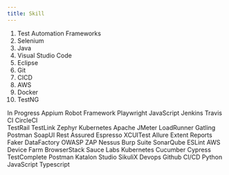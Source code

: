 ```yaml
---
title: Skill
---
```


1. Test Automation Frameworks
2. Selenium
3. Java
4. Visual Studio Code 
5. Eclipse
6. Git
7. CICD
8. AWS
9. Docker
10. TestNG 

In Progress
Appium
Robot Framework 
Playwright 
JavaScript
Jenkins 
Travis CI 
CircleCI  
TestRail
TestLink 
Zephyr 
Kubernetes
Apache JMeter 
LoadRunner 
Gatling 
Postman 
SoapUI 
Rest Assured 
Espresso 
XCUITest
Allure 
Extent Reports 
Faker 
DataFactory 
OWASP ZAP 
Nessus 
Burp Suite
SonarQube 
ESLint 
AWS Device Farm 
BrowserStack 
Sauce Labs
Kubernetes
Cucumber 
Cypress 
TestComplete 
Postman 
Katalon Studio 
SikuliX 
Devops 
Github 
CI/CD 
Python 
JavaScript 
Typescript











